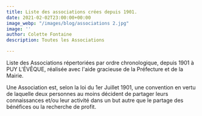 ```yaml
---
title: Liste des associations crées depuis 1901.
date: 2021-02-02T23:00:00+00:00
image_webp: "/images/blog/associations 2.jpg"
image: ''
author: Colette Fontaine
description: Toutes les Associations

---
```

Liste des Associations répertoriées par ordre chronologique, depuis 1901 à PUY L'ÉVÊQUE, réalisée avec l'aide gracieuse  de la Préfecture et de la Mairie.

Une Association est, selon la loi du 1er Juillet 1901, une convention en vertu de laquelle deux personnes au moins décident de partager leurs connaissances et/ou leur activité dans un but autre que le partage des bénéfices ou la recherche de profit.